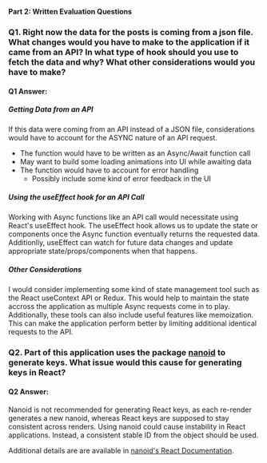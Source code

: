 **Part 2: Written Evaluation Questions**

### Q1. Right now the data for the posts is coming from a json file. What changes would you have to make to the application if it came from an API? In what type of hook should you use to fetch the data and why? What other considerations would you have to make?

#### Q1 Answer:

##### Getting Data from an API

If this data were coming from an API instead of a JSON file, considerations would have to account for the ASYNC nature of an API request.

- The function would have to be written as an Async/Await function call
- May want to build some loading animations into UI while awaiting data
- The function would have to account for error handling
  - Possibly include some kind of error feedback in the UI

##### Using the useEffect hook for an API Call

Working with Async functions like an API call would necessitate using React's useEffect hook. The useEffect hook allows us to update the state or components once the Async function eventually returns the requested data. Additionlly, useEffect can watch for future data changes and update appropriate state/props/components when that happens.

##### Other Considerations

I would consider implementing some kind of state management tool such as the React useContext API or Redux. This would help to maintain the state accross the application as multiple Async requests come in to play. Additionally, these tools can also include useful features like memoization. This can make the application perform better by limiting additional identical requests to the API.

### Q2. Part of this application uses the package [nanoid](https://www.npmjs.com/package/nanoid) to generate keys. What issue would this cause for generating keys in React?

#### Q2 Answer:

Nanoid is not recommended for generating React keys, as each re-render generates a new nanoid, whereas React keys are supposed to stay consistent across renders. Using nanoid could cause instability in React applications. Instead, a consistent stable ID from the object should be used.

Additional details are are available in [nanoid's React Documentation](https://github.com/ai/nanoid#react).
